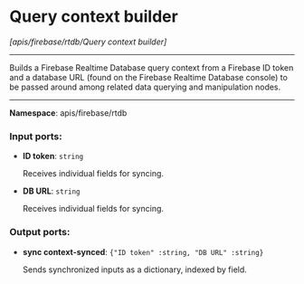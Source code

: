 # Query context builder

_[apis/firebase/rtdb/Query context builder]_

---

Builds a Firebase Realtime Database query context from a Firebase ID token and a database URL (found on the Firebase Realtime Database console) to be passed around among related data querying and manipulation nodes.

---

__Namespace__: apis/firebase/rtdb

### Input ports:

* __ID token__: ` string `

    Receives individual fields for syncing.


* __DB URL__: ` string `

    Receives individual fields for syncing.

### Output ports:

* __sync context-synced__: ` {"ID token" :string, "DB URL" :string} `

    Sends synchronized inputs as a dictionary, indexed by field.

